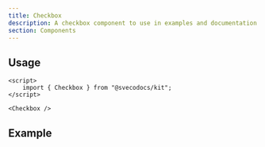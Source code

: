 ```yaml
---
title: Checkbox
description: A checkbox component to use in examples and documentation.
section: Components
---
```


<script>
	import { Checkbox, DemoContainer } from "@svecodocs/kit";
</script>

## Usage

```svelte title="document.md"
<script>
	import { Checkbox } from "@svecodocs/kit";
</script>

<Checkbox />
```

## Example

<DemoContainer class="flex items-center gap-2.5 flex-wrap">
	<Checkbox checked />
</DemoContainer>

